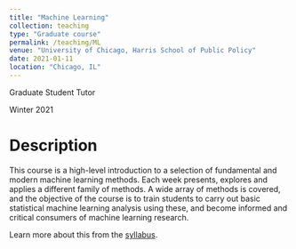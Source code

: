 ```yaml
---
title: "Machine Learning"
collection: teaching
type: "Graduate course"
permalink: /teaching/ML
venue: "University of Chicago, Harris School of Public Policy"
date: 2021-01-11
location: "Chicago, IL"
---
```

Graduate Student Tutor

Winter 2021

Description
======
This course is a high-level introduction to a selection of fundamental and modern machine learning
methods. Each week presents, explores and applies a different family of methods. A wide array of
methods is covered, and the objective of the course is to train students to carry out basic statistical
machine learning analysis using these, and become informed and critical consumers of machine
learning research.

Learn more about this from the [syllabus](Machine_Learning_W2021_wlab.pdf).
